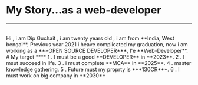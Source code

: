 <!-- README.MD file -->

# My Story...as  a web-developer
****  
<br>
Hi , i am Dip Guchait , i am twenty years old , i am from **India, West bengal**, Previous year 2021 i heave complicated my graduation, now i am working as a ***OPEN SOURCE DEVELOPER***, I'e **Web-Developer**.
<br>
# My target  
****  
1 . I must be a good **DEVELOPER** in **2023**. 
2 . I msut succeed in life.  
3 . i must complete **MCA** in **2025**.  
4 . master knowledge gathering.  
5 . Future must my proprty is ***130CR***.
6 . I must work on big company in **2030** 
